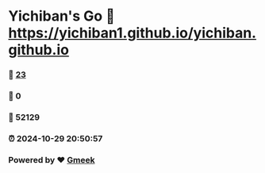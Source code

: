# Yichiban's Go :link: https://yichiban1.github.io/yichiban.github.io 
### :page_facing_up: [23](https://yichiban1.github.io/yichiban.github.io/tag.html) 
### :speech_balloon: 0 
### :hibiscus: 52129 
### :alarm_clock: 2024-10-29 20:50:57 
### Powered by :heart: [Gmeek](https://github.com/Meekdai/Gmeek)
